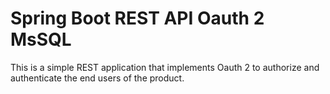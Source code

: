 # Spring Boot REST API Oauth 2 MsSQL
 This is a simple REST application that implements Oauth 2 to authorize and authenticate the end users of the product.
